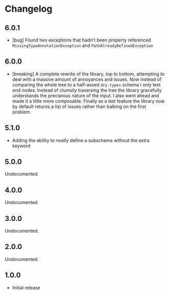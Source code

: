 # Changelog


## 6.0.1

  - [bug] Found two exceptions that hadn't been property referenced `MissingTypeAnnotationException` and `PathAlreadyDefinedException`

## 6.0.0

  - [breaking] A complete rewrite of the library, top to bottom, attempting to deal with a massive amount of annoyances and issues. Now instead of comparing the whole tree to a half-assed `dry-types` schema I only test end nodes. Instead of clumsily traversing the tree the library gracefully understands the preciarous nature of the input. I also went ahead and made it a little more composable. Finally as a last feature the library now by default returns a list of issues rather than balking on the first problem.

## 5.1.0

  - Adding the ability to neatly define a subschema without the extra keyword

## 5.0.0

Undocumented.

## 4.0.0

Undocumented.

## 3.0.0

Undocumented.

## 2.0.0

Undocumented.

## 1.0.0

  - Initial release
